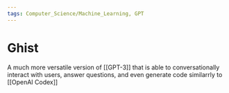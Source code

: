 ```yaml
---
tags: Computer_Science/Machine_Learning, GPT
---
```


# Ghist

A much more versatile version of [[GPT-3]] that is able to conversationally interact with users, answer questions, and even generate code similarrly to [[OpenAI Codex]]